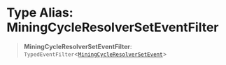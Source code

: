 # Type Alias: MiningCycleResolverSetEventFilter

> **MiningCycleResolverSetEventFilter**: `TypedEventFilter`\<[`MiningCycleResolverSetEvent`](MiningCycleResolverSetEvent.md)\>
